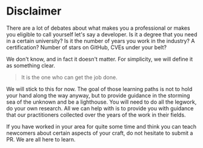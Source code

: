 # Disclaimer

There are a lot of debates about what makes you a professional or makes you eligible to call yourself let's say a developer. Is it a degree that you need in a certain university? Is it the number of years you work in the industry? A certification? Number of stars on GitHub, CVEs under your belt?&#x20;

We don't know, and in fact it doesn't matter. For simplicity, we will define it as something clear.&#x20;

> It is the one who can get the job done.&#x20;

We will stick to this for now. The goal of those learning paths is not to hold your hand along the way anyway, but to provide guidance in the storming sea of the unknown and be a lighthouse. You will need to do all the legwork, do your own research. All we can help with is to provide you with guidance that our practitioners collected over the years of the work in their fields.

If you have worked in your area for quite some time and think you can teach newcomers about certain aspects of your craft, do not hesitate to submit a PR. We are all here to learn.&#x20;
